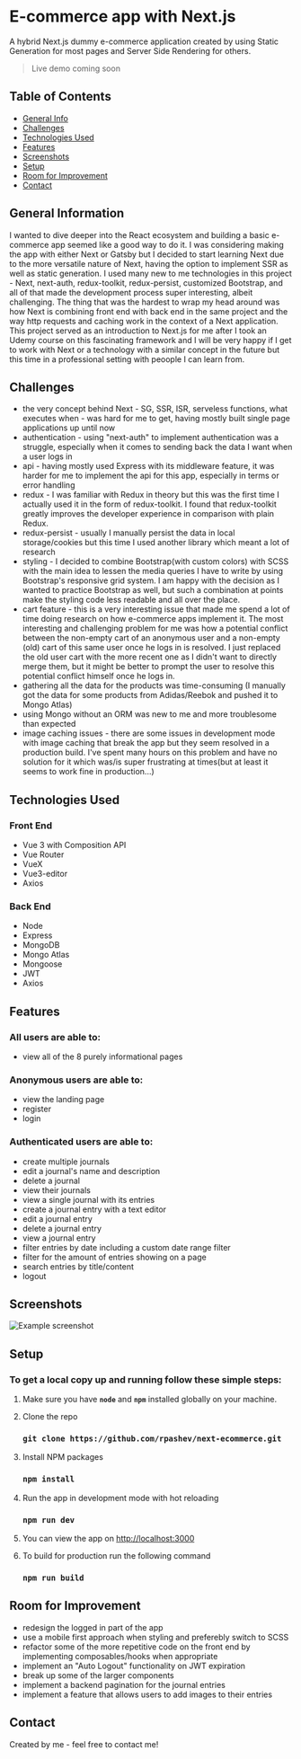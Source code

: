 # E-commerce app with Next.js
A hybrid Next.js dummy e-commerce application created by using Static Generation for most pages and Server Side Rendering for others.
  
> Live demo coming soon

## Table of Contents
* [General Info](#general-information)
* [Challenges](#challenges)
* [Technologies Used](#technologies-used)
* [Features](#features)
* [Screenshots](#screenshots)
* [Setup](#setup)
* [Room for Improvement](#room-for-improvement)
* [Contact](#contact)


## General Information
I wanted to dive deeper into the React ecosystem and building a basic e-commerce app seemed like a good way to do it. I was considering making the app with either Next or Gatsby but I decided to start learning Next due to the more versatile nature of Next, having the option to implement SSR as well as static generation. I used many new to me technologies in this project - Next, next-auth, redux-toolkit, redux-persist, customized Bootstrap, and all of that made the development process super interesting, albeit challenging. The thing that was the hardest to wrap my head around was how Next is combining front end with back end in the same project and the way http requests and caching work in the context of a Next application. This project served as an introduction to Next.js for me after I took an Udemy course on this fascinating framework and I will be very happy if I get to work with Next or a technology with a similar concept in the future but this time in a professional setting with peoople I can learn from.


## Challenges
- the very concept behind Next - SG, SSR, ISR, serveless functions, what executes when - was hard for me to get, having mostly built single page applications up until now
- authentication - using "next-auth" to implement authentication was a struggle, especially when it comes to sending back the data I want when a user logs in
- api - having mostly used Express with its middleware feature, it was harder for me to implement the api for this app, especially in terms or error handling
- redux - I was familiar with Redux in theory but this was the first time I actually used it in the form of redux-toolkit. I found that redux-toolkit greatly improves the developer experience in comparison with plain Redux.
- redux-persist - usually I manually persist the data in local storage/cookies but this time I used another library which meant a lot of research
- styling - I decided to combine Bootstrap(with custom colors) with SCSS with the main idea to lessen the media queries I have to write by using Bootstrap's responsive grid system. I am happy with the decision as I wanted to practice Bootstrap as well, but such a combination at points make the styling code less readable and all over the place.
- cart feature - this is a very interesting issue that made me spend a lot of time doing research on how e-commerce apps implement it. The most interesting and challenging problem for me was how a potential conflict between the non-empty cart of an anonymous user and a non-empty (old) cart of this same user once he logs in is resolved. I just replaced the old user cart with the more recent one as I didn't want to directly merge them, but it might be better to prompt the user to resolve this potential conflict himself once he logs in.
- gathering all the data for the products was time-consuming (I manually got the data for some products from Adidas/Reebok and pushed it to Mongo Atlas)
- using Mongo without an ORM was new to me and more troublesome than expected
- image caching issues - there are some issues in development mode with image caching that break the app but they seem resolved in a production build. I've spent many hours on this problem and have no solution for it which was/is super frustrating at times(but at least it seems to work fine in production...)


## Technologies Used  

### Front End
- Vue 3 with Composition API
- Vue Router
- VueX
- Vue3-editor
- Axios
  
 ### Back End
 - Node
 - Express 
 - MongoDB
 - Mongo Atlas
 - Mongoose
 - JWT
 - Axios


## Features
### All users are able to:
- view all of the 8 purely informational pages

### Anonymous users are able to:
- view the landing page
- register
- login

### Authenticated users are able to:
- create multiple journals
- edit a journal's name and description
- delete a journal
- view their journals
- view a single journal with its entries
- create a journal entry with a text editor
- edit a journal entry
- delete a journal entry
- view a journal entry
- filter entries by date including a custom date range filter
- filter for the amount of entries showing on a page
- search entries by title/content
- logout


## Screenshots
![Example screenshot](./img/screenshot.png)


## Setup
### To get a local copy up and running follow these simple steps:

1. Make sure you have **`node`** and **`npm`** installed globally on your machine.  

3. Clone the repo  
    ### `git clone https://github.com/rpashev/next-ecommerce.git`  

3. Install NPM packages  
    ### `npm install`    
  
4. Run the app in development mode with hot reloading  
    ### `npm run dev`  

5. You can view the app on [http://localhost:3000](http://localhost:3000)  
 
7. To build for production run the following command  
    ### `npm run build`


## Room for Improvement
- redesign the logged in part of the app 
- use a mobile first approach when styling and preferebly switch to SCSS
- refactor some of the more repetitive code on the front end by implementing composables/hooks when appropriate
- implement an "Auto Logout" functionality on JWT expiration
- break up some of the larger components
- implement a backend pagination for the journal entries
- implement a feature that allows users to add images to their entries


## Contact
Created by me - feel free to contact me!
